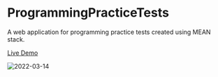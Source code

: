 # ProgrammingPracticeTests
A web application for programming practice tests created using MEAN stack.

[Live Demo](https://programmingpracticetests.herokuapp.com/)

![2022-03-14](https://user-images.githubusercontent.com/39105848/158206276-d0a7f83d-264b-4057-9a3e-7f63e47271b8.png)
